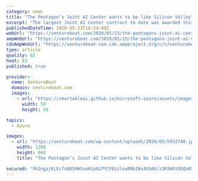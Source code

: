 ```yaml
---
category: news
title: "The Pentagon’s Joint AI Center wants to be like Silicon Valley"
excerpt: "The largest Joint AI Center contract to date was awarded this week. CTO Nand Mulchandani on AI at the Pentagon and why JAIC is mimicing Silicon Valley."
publishedDateTime: 2020-05-23T16:24:00Z
webUrl: "https://venturebeat.com/2020/05/23/the-pentagons-joint-ai-center-wants-to-be-like-silicon-valley/"
ampWebUrl: "https://venturebeat.com/2020/05/23/the-pentagons-joint-ai-center-wants-to-be-like-silicon-valley/amp/"
cdnAmpWebUrl: "https://venturebeat-com.cdn.ampproject.org/c/s/venturebeat.com/2020/05/23/the-pentagons-joint-ai-center-wants-to-be-like-silicon-valley/amp/"
type: article
quality: 82
heat: 83
published: true

provider:
  name: VentureBeat
  domain: venturebeat.com
  images:
    - url: "https://smartableai.github.io/microsoft-azure/assets/images/organizations/venturebeat.com-50x50.jpg"
      width: 50
      height: 50

topics:
  - Azure

images:
  - url: "https://venturebeat.com/wp-content/uploads/2020/05/5932740.jpg?w=1200&#038;strip=all"
    width: 1200
    height: 600
    title: "The Pentagon’s Joint AI Center wants to be like Silicon Valley"

secured: "Xh2ngaj6LEcfo805HWSxoHipbLPYCFBzzleaRNbIWs4VUAX/z3R3WXtODQoKSA4Wsi+uYTuwUgQSL99MFS3Ur2xZ7x2uVN9oeNPi3ZHWvbptQcu/LjjMfb4wKBueW7ifdBpgS4IqjXhOdYaJOeNMb6H7aQ86AAtSmYyQNqO7ZvioOj/Wmyt/5pH+U017e0BovZP7tEd9GZusOg2DQL42Xe6xsVID+RyweniIxVJWer2XTXew5bylmaDn+7hV5B9RQhko1bRuT49gh8VIJqwbTZZeoXqloIzNqcqdT5hBngW93hyteQFKNtmcvU0071fk/6lr4SVgjsW0OdvPxUmpqZRozVHJBMQyYnd8wi2r450P05MMpdyY4v6fi7jNzQuxDjXmarD/9e2cJtn5cgdRodZVG/we4hMqiefS3s7Tj8b9aV8qenpvjGe+RoS1VQEn7O3BQ+VT1Pi/Vl9JJZSv2oUDT8s//o3bufODmCEaprU=;5OQ1CBAkLrjJaSRV2tq/Bg=="
---
```


